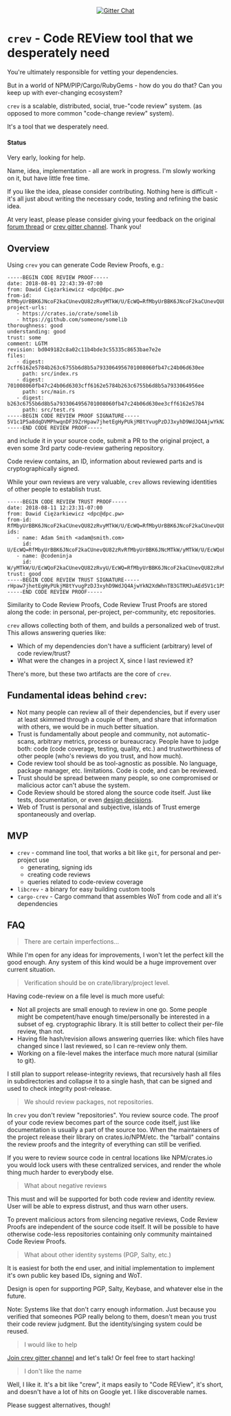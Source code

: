 <p align="center">
<!-- 
  <a href="https://travis-ci.org/dpc/crev">
      <img src="https://img.shields.io/travis/dpc/crev/master.svg?style=flat-square" alt="Travis CI Build Status">
  </a>
  <a href="https://crates.io/crates/crev">
      <img src="http://meritbadge.herokuapp.com/crev?style=flat-square" alt="crates.io">
  </a>
-->
  <a href="https://gitter.im/dpc/crev">
      <img src="https://img.shields.io/badge/GITTER-join%20chat-green.svg?style=flat-square" alt="Gitter Chat">
  </a>
  <br>
</p>



# `crev` -  Code REView tool that we desperately need

You're ultimately responsible for vetting your dependencies.

But in a world of NPM/PIP/Cargo/RubyGems - how do you do that? Can
you keep up with ever-changing ecosystem?

`crev` is a scalable, distributed, social, true-"code review" system. 
(as opposed to more common "code-change review" system).

It's a tool that we desperately need.

#### Status

Very early, looking for help.

Name, idea, implementation - all are work in progress. I'm slowly
working on it, but have little free time.

If you like the idea, please consider contributing. Nothing here is difficult - it's
all just about writing the necessary code, testing and refining the basic idea.

At very least, please please consider giving your feedback on the original
[forum thread](https://users.rust-lang.org/t/idea-for-scalable-code-review-trust-system)
or [crev gitter channel](https://gitter.im/dpc/crev). Thank you!

## Overview

Using `crev` you can generate Code Review Proofs, e.g.:

```
-----BEGIN CODE REVIEW PROOF-----
date: 2018-08-01 22:43:39-07:00 
from: Dawid Ciężarkiewicz <dpc@dpc.pw>
from-id: RfMbyUrBBK6JNcoF2kaCUnevQU82zRvyMTkW/U/EcWQ=RfMbyUrBBK6JNcoF2kaCUnevQU82zRvyMTkW/U/EcWQ=
project-urls:
   - https://crates.io/crate/somelib
   - https://github.com/someone/somelib
thoroughness: good
understanding: good
trust: some
comment: LGTM
revision: bd049182c8a02c11b4bde3c55335c8653bae7e2e
files:
   - digest: 2cff6162e5784b263c6755b6d8b5a7933064956701008060fb47c24b06d630ee
     path: src/index.rs
   - digest: 701008060fb47c24b06d6303cff6162e5784b263c6755b6d8b5a7933064956ee
     path: src/main.rs
   - digest: b263c6755b6d8b5a7933064956701008060fb47c24b06d630ee3cff6162e5784
     path: src/test.rs
-----BEGIN CODE REVIEW PROOF SIGNATURE-----
5V1c1P5a8dqDVMPhwqnDF39ZrHpaw7jhetEgHyPUkjM8tYvugPzDJ3xyhD9WdJQ4AjwYkN2XdWhnTB3GTRMJuAEd
-----END CODE REVIEW PROOF-----
```

and include it in your source code, submit a PR to the original project, a even
some 3rd party code-review gathering repository.

Code review contains, an ID, information about reviewed parts and is cryptographically signed.

While your own reviews are very valuable, `crev` allows reviewing identities of other
people to establish trust.

```
-----BEGIN CODE REVIEW TRUST PROOF-----
date: 2018-08-11 12:23:31-07:00 
from: Dawid Ciężarkiewicz <dpc@dpc.pw>
from-id: RfMbyUrBBK6JNcoF2kaCUnevQU82zRvyMTkW/U/EcWQ=RfMbyUrBBK6JNcoF2kaCUnevQU82zRvyMTkW/U/EcWQ=
ids:
   - name: Adam Smith <adam@smith.com>
     id: U/EcWQ=RfMbyUrBBK6JNcoF2kaCUnevQU82zRvRfMbyUrBBK6JNcMTkW/yMTkW/U/EcWQoF2kaCUnevQU82zRvy=
   - name: @codeninja
     id: W/yMTkW/U/EcWQoF2kaCUnevQU82zRvyU/EcWQ=RfMbyUrBBK6JNcoF2kaCUnevQU82zRvRfMbyUrBBK6JNcMTk=
trust: good
-----BEGIN CODE REVIEW TRUST SIGNATURE-----
rHpaw7jhetEgHyPUkjM8tYvugPzDJ3xyhD9WdJQ4AjwYkN2XdWhnTB3GTRMJuAEd5V1c1P5a8dqDVMPhwqnDF39Z
-----END CODE REVIEW PROOF-----
```

Similarity to Code Review Proofs, Code Review Trust Proofs are stored along the code: in personal,
per-project, per-community, etc repositories.

`crev` allows collecting both of them, and builds a personalized web of trust. This allows answering 
queries like:

* Which of my dependencies don't have a sufficient (arbitrary) level of code review/trust?
* What were the changes in a project X, since I last reviewed it?

There's more, but these two artifacts are the core of `crev`.

## Fundamental ideas behind `crev`:

* Not many people can review all of their dependencies, but if every user
  at least skimmed through a couple of them, and share that information with
  others, we would be in much better situation.
* Trust is fundamentally about people and community, not automatic-scans,
  arbitrary metrics, process or bureaucracy. People have to judge both: code
  (code coverage, testing, quality, etc.) and trustworthiness of other
  people (who's reviews do you trust, and how much).
* Code review tool should be as tool-agnostic as possible. No language, package manager,
  etc. limitations. Code is code, and can be reviewed.
* Trust should be spread between many people, so one compromised or malicious
  actor can't abuse the system.
* Code Review should be stored along the source code itself. Just like tests,
  documentation, or even [design decisions](https://github.com/vitiral/artifact).
* Web of Trust is personal and subjective, islands of Trust emerge spontaneously
  and overlap.


## MVP

* `crev` - command line tool, that works a bit like `git`, for personal and per-project use
  * generating, signing ids
  * creating code reviews
  * queries related to code-review coverage
* `libcrev` - a binary for easy building custom tools
* `cargo-crev` - Cargo command that assembles WoT from code and all it's dependencies

## FAQ

> There are certain imperfections...

While I'm open for any ideas for improvements, I won't let the perfect kill the good enough.
Any system of this kind would be a huge improvement over current situation.

> Verification should be on crate/library/project level.

Having code-review on a file level is much more useful:

* Not all projects are small enough to review in one go. Some people might be
  competent/have enough time/personally be interested in a subset of eg. cryptographic
  library. It is still better to collect their per-file review, than not.
* Having file hash/revision allows answering querries like: which files have changed
  since I last reviewed, so I can re-review only them.
* Working on a file-level makes the interface much more natural (similiar to git).

I still plan to support release-integrity reviews, that recursively hash all
files in subdirectories and collapse it to a single hash, that can be signed
and used to check integrity post-release.

> We should review packages, not repositories.

In `crev` you don't review "repositories". You review source code. The proof
of your code review becomes part of the source code itself, just like documentation
is usually a part of the source too. When the maintainers of the project release
their library on crates.io/NPM/etc. the "tarball" contains the review proofs
and the integrity of everything can still be verified.

If you were to review source code in central locations like NPM/crates.io you would
lock users with these centralized services, and render the whole thing much harder
to everybody else.

> What about negative reviews

This must and will be supported for both code review and identity review. User
will be able to express distrust, and thus warn other users.

To prevent malicious actors from silencing negative reviews, Code Review Proofs are
independent of the source code itself. It will be possible to have otherwise code-less
repositories containing only community maintained Code Review Proofs.

> What about other identity systems (PGP, Salty, etc.)

It is easiest for both the end user, and initial implementation to implement
it's own public key based IDs, signing and WoT.

Design is open for supporting PGP, Salty, Keybase, and whatever else in the future.

Note: Systems like that don't carry enough information. Just because you
verified that someones PGP really belong to them, doesn't mean you trust their
code review judgment. But the identity/singing system could be reused.

> I would like to help

[Join crev gitter channel](https://gitter.im/dpc/crev) and let's talk! Or feel free
to start hacking!

> I don't like the name

Well, I like it. It's a bit like "crew", it maps easily to "Code REView", it's short,
and doesn't have a lot of hits on Google yet. I like discoverable names.

Please suggest alternatives, though!
